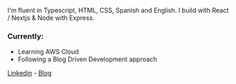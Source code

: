 
I'm fluent in Typescript, HTML, CSS, Spanish and English. I build with React / Nextjs & Node with Express.

### Currently:
- Learning AWS Cloud
- Following a Blog Driven Development approach

[Linkedin](https://www.linkedin.com/in/segundojuan/) - 
[Blog](https://segu.work)
